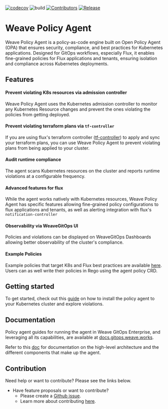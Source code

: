 [![codecov](https://codecov.io/gh/weaveworks/policy-agent/branch/dev/graph/badge.svg?token=5HALYBWEIQ)](https://codecov.io/gh/weaveworks/policy-agent) ![build](https://github.com/weaveworks/policy-agent/actions/workflows/build.yml/badge.svg?branch=dev) [![Contributors](https://img.shields.io/github/contributors/weaveworks/policy-agent)](https://github.com/weaveworks/policy-agent/graphs/contributors)
[![Release](https://img.shields.io/github/v/release/weaveworks/policy-agent?include_prereleases)](https://github.com/weaveworks/policy-agent/releases/latest)

# Weave Policy Agent

Weave Policy Agent is a policy-as-code engine built on Open Policy Agent (OPA) that ensures security, compliance, and best practices for Kubernetes applications. Designed for GitOps workflows, especially Flux, it enables fine-grained policies for Flux applications and tenants, ensuring isolation and compliance across Kubernetes deployments.

## Features

#### Prevent violating K8s resources via admission controller
Weave Policy Agent uses the Kubernetes admission controller to monitor any Kubernetes Resource changes and prevent the ones violating the policies from getting deployed.

#### Prevent violating terraform plans via `tf-controller`
If you are using flux's terraform controller ([tf-controller](https://github.com/weaveworks/tf-controller)) to apply and sync your terraform plans, you can use Weave Policy Agent to prevent violating plans from being applied to your cluster.

#### Audit runtime compliance
The agent scans Kubernetes resources on the cluster and reports runtime violations at a configurable frequency.

#### Advanced features for flux
While the agent works natively with Kubernetes resources, Weave Policy Agent has specific features allowing fine-grained policy configurations to flux applications and tenants, as well as alerting integration with flux's `notification-controller`

#### Observability via WeaveGitOps UI
Policies and violations can be displayed on WeaveGitOps Dashboards allowing better observability of the cluster's compliance.

#### Example Policies
Example policies that target K8s and Flux best practices are available [here](policies). Users can as well write their policies in Rego using the agent policy CRD.

## Getting started

To get started, check out this [guide](docs/getting-started.md) on how to install the policy agent to your Kubernetes cluster and explore violations.

## Documentation

Policy agent guides for running the agent in Weave GitOps Enterprise, and leveraging all its capabilities, are available at [docs.gitops.weave.works](https://docs.gitops.weave.works/docs/policy/intro/).

Refer to this [doc](docs/README.md) for documentation on the high-level architecture and the different components that make up the agent.

## Contribution

Need help or want to contribute? Please see the links below.
<!-- - Need help?
    - Talk to us in
      the [#weave-policy-agent channel](@todo add channel url)
      on Weaveworks Community Slack. [Invite yourself if you haven't joined yet.](https://slack.weave.works/) -->
- Have feature proposals or want to contribute?
    - Please create a [Github issue](https://github.com/weaveworks/weave-policy-agent/issues).
    - Learn more about contributing [here](./CONTRIBUTING.md).
